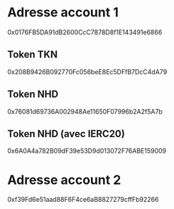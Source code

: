 # Adresse account 1
0x0176FB5DA91dB2600CcC7878D8f1E143491e6866
## Token TKN
0x208B9426B092770Fc056beE8Ec5DFfB7DcC4dA79
## Token NHD
0x76081d69736A002948Ae11650F07996b2A2f5A7b
## Token NHD (avec IERC20)
0x6A0A4a782B09dF39e53D9d013072F76ABE159009

# Adresse account 2
0xf39Fd6e51aad88F6F4ce6aB8827279cffFb92266